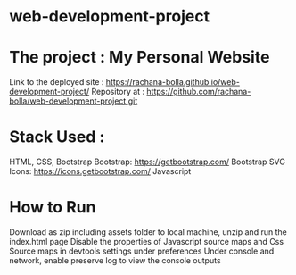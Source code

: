 # web-development-project

# The project : My Personal Website

Link to the deployed site   :  https://rachana-bolla.github.io/web-development-project/
Repository at               :  https://github.com/rachana-bolla/web-development-project.git

# Stack Used :
  HTML,
  CSS,
  Bootstrap	Bootstrap: https://getbootstrap.com/
  Bootstrap SVG Icons: https://icons.getbootstrap.com/
  Javascript
  
  
  # How to Run
  Download as zip including assets folder to local machine, unzip and run the index.html page
  Disable the properties of Javascript source maps and Css Source maps in devtools settings under preferences
  Under console and network, enable preserve log to view the console outputs
  
